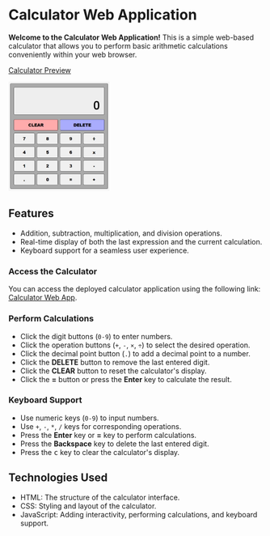 # Calculator Web Application

**Welcome to the Calculator Web Application!** This is a simple web-based calculator that allows you to perform basic arithmetic calculations conveniently within your web browser.


[Calculator Preview](https://github.com/filipryznar/calculator/blob/main/calculator.jpg)

<a href="https://filipryznar.github.io/calculator/">
  <img src="https://github.com/filipryznar/calculator/raw/main/calculator.jpg" alt="Calculator Preview" width="200">
</a>


## Features

- Addition, subtraction, multiplication, and division operations.
- Real-time display of both the last expression and the current calculation.
- Keyboard support for a seamless user experience.


### Access the Calculator

You can access the deployed calculator application using the following link: [Calculator Web App](https://filipryznar.github.io/calculator/).

### Perform Calculations

- Click the digit buttons (`0-9`) to enter numbers.
- Click the operation buttons (`+`, `-`, `×`, `÷`) to select the desired operation.
- Click the decimal point button (`.`) to add a decimal point to a number.
- Click the **DELETE** button to remove the last entered digit.
- Click the **CLEAR** button to reset the calculator's display.
- Click the **=** button or press the **Enter** key to calculate the result.

### Keyboard Support

- Use numeric keys (`0-9`) to input numbers.
- Use `+`, `-`, `*`, `/` keys for corresponding operations.
- Press the **Enter** key or **=** key to perform calculations.
- Press the **Backspace** key to delete the last entered digit.
- Press the <kbd>c</kbd> key to clear the calculator's display.

## Technologies Used

- HTML: The structure of the calculator interface.
- CSS: Styling and layout of the calculator.
- JavaScript: Adding interactivity, performing calculations, and keyboard support.
